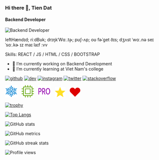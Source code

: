 ### Hi there 👋, Tien Dat
#### Backend Developer
![Backend Developer](https://img-9gag-fun.9cache.com/photo/aq7e3Ev_460s.jpg)

leftHændɪd; riːdBʊk; drɪŋkˈWɑː.t̬ɚ; pʊʃ-ʌp; oʊ fɚˈɡet ðɪs; dʒʌst ˈwɑː.nə seɪ ˈsɑː.kɚ ɪz maɪ laɪf :vv


Skills: REACT / JS / HTML / CSS / BOOTSTRAP

- 🔭 I’m currently working on Backend Development 
- 🌱 I’m currently learning at Viet Nam's college 


[<img src='https://cdn.jsdelivr.net/npm/simple-icons@3.0.1/icons/github.svg' alt='github' height='40'>](https://github.com/taed13)  [<img src='https://cdn.jsdelivr.net/npm/simple-icons@3.0.1/icons/dev-dot-to.svg' alt='dev' height='40'>](https://dev.to/taed13)  [<img src='https://cdn.jsdelivr.net/npm/simple-icons@3.0.1/icons/instagram.svg' alt='instagram' height='40'>](https://www.instagram.com/taed1011_/)  [<img src='https://cdn.jsdelivr.net/npm/simple-icons@3.0.1/icons/twitter.svg' alt='twitter' height='40'>](https://twitter.com/taedtech13)  [<img src='https://cdn.jsdelivr.net/npm/simple-icons@3.0.1/icons/stackoverflow.svg' alt='stackoverflow' height='40'>](https://stackoverflow.com/users/daPot)  

<a href='https://archiveprogram.github.com/'><img src='https://raw.githubusercontent.com/acervenky/animated-github-badges/master/assets/acbadge.gif' width='40' height='40'></a> <a href='https://docs.github.com/en/developers'><img src='https://raw.githubusercontent.com/acervenky/animated-github-badges/master/assets/devbadge.gif' width='40' height='40'></a> <a href='https://github.com/pricing'><img src='https://raw.githubusercontent.com/acervenky/animated-github-badges/master/assets/pro.gif' width='40' height='40'></a> <a href='https://stars.github.com/'><img src='https://raw.githubusercontent.com/acervenky/animated-github-badges/master/assets/starbadge.gif' width='35' height='35'></a> <a href='https://docs.github.com/en/github/supporting-the-open-source-community-with-github-sponsors'><img src='https://raw.githubusercontent.com/acervenky/animated-github-badges/master/assets/sponsorbadge.gif' width='35' height='35'></a> 

[![trophy](https://github-profile-trophy.vercel.app/?username=taed13)](https://github.com/ryo-ma/github-profile-trophy)

[![Top Langs](https://github-readme-stats.vercel.app/api/top-langs/?username=taed13)](https://github.com/anuraghazra/github-readme-stats)

![GitHub stats](https://github-readme-stats.vercel.app/api?username=taed13&theme=prussian&show_icons=true&count_private=true)  

![GitHub metrics](https://metrics.lecoq.io/taed13)  

![GitHub streak stats](https://streak-stats.demolab.com/?user=taed13)  

![Profile views](https://gpvc.arturio.dev/taed13)  
